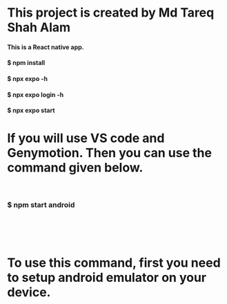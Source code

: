 <h1>This project is created by Md Tareq Shah Alam</h1>



<h4>This is a React native app.</h4>


<h4>$ npm install</h4>
<h4>$ npx expo -h</h4>
<h4>$ npx expo login -h</h4>
<h4>$ npx expo start</h4>


<h1>If you will use VS code and Genymotion. Then you can use the command given below.</h1>
<br />
<h3>$ npm start android</h3>
<br />
<br />
<br />
<h1>To use this command, first you need to setup android emulator on your device.</h1>
